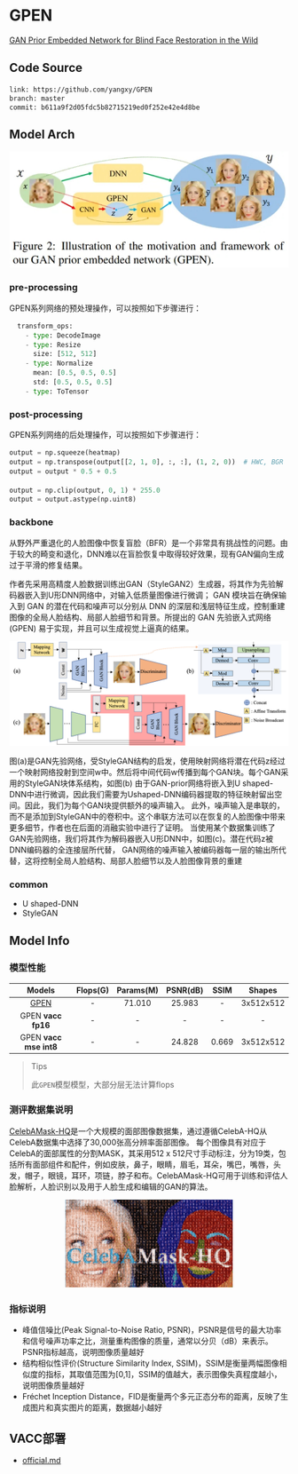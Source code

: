 
# GPEN

[GAN Prior Embedded Network for Blind Face Restoration in the Wild](https://arxiv.org/abs/2105.06070)

## Code Source
```
link: https://github.com/yangxy/GPEN
branch: master
commit: b611a9f2d05fdc5b82715219ed0f252e42e4d8be
```


## Model Arch

<div align=center><img src="../../images/gpen/arch.png"></div>

### pre-processing

GPEN系列网络的预处理操作，可以按照如下步骤进行：

```python
  transform_ops:
    - type: DecodeImage
    - type: Resize
      size: [512, 512]
    - type: Normalize
      mean: [0.5, 0.5, 0.5]
      std: [0.5, 0.5, 0.5]
    - type: ToTensor
```

### post-processing

GPEN系列网络的后处理操作，可以按照如下步骤进行：
```python
output = np.squeeze(heatmap)
output = np.transpose(output[[2, 1, 0], :, :], (1, 2, 0))  # HWC, BGR
output = output * 0.5 + 0.5

output = np.clip(output, 0, 1) * 255.0
output = output.astype(np.uint8)
```

### backbone

从野外严重退化的人脸图像中恢复盲脸（BFR）是一个非常具有挑战性的问题。由于较大的畸变和退化，DNN难以在盲脸恢复中取得较好效果，现有GAN偏向生成过于平滑的修复结果。

作者先采用高精度人脸数据训练出GAN（StyleGAN2）生成器，将其作为先验解码器嵌入到U形DNN网络中，对输入低质量图像进行微调；
GAN 模块旨在确保输入到 GAN 的潜在代码和噪声可以分别从 DNN 的深层和浅层特征生成，控制重建图像的全局人脸结构、局部人脸细节和背景。所提出的 GAN 先验嵌入式网络 (GPEN) 易于实现，并且可以生成视觉上逼真的结果。

<div align=center><img src="../../images/gpen/gpen.png"></div>

图(a)是GAN先验网络，受StyleGAN结构的启发，使用映射网络将潜在代码z经过一个映射网络投射到空间w中。然后将中间代码w传播到每个GAN块。每个GAN采用的StyleGAN块体系结构，如图(b)
由于GAN-prior网络将嵌入到U shaped-DNN中进行微调，因此我们需要为Ushaped-DNN编码器提取的特征映射留出空间。因此，我们为每个GAN块提供额外的噪声输入。
此外，噪声输入是串联的，而不是添加到StyleGAN中的卷积中。这个串联方法可以在恢复的人脸图像中带来更多细节，作者也在后面的消融实验中进行了证明。
当使用某个数据集训练了GAN先验网络，我们将其作为解码器嵌入U形DNN中，如图(c)。潜在代码z被DNN编码器的全连接层所代替， GAN网络的噪声输入被编码器每一层的输出所代替，这将控制全局人脸结构、局部人脸细节以及人脸图像背景的重建


### common

- U shaped-DNN
- StyleGAN

## Model Info

### 模型性能

| Models  | Flops(G) | Params(M) | PSNR(dB) | SSIM | Shapes |
| :---: | :--: | :--: | :---: | :----: | :--------: |
| [GPEN](https://github.com/yangxy/GPEN) |  -  |  71.010  |  25.983 | - |  3x512x512  |
| GPEN **vacc fp16** |  -  |  -  |  - | - |  -  |
| GPEN **vacc mse int8** |  -  |  -  |  24.828 |  0.669 |  3x512x512  |


> Tips
>
> 此`GPEN`模型模型，大部分层无法计算flops
> 

### 测评数据集说明


[CelebAMask-HQ](https://github.com/switchablenorms/CelebAMask-HQ)是一个大规模的面部图像数据集，通过遵循CelebA-HQ从CelebA数据集中选择了30,000张高分辨率面部图像。 每个图像具有对应于CelebA的面部属性的分割MASK，其采用512 x 512尺寸手动标注，分为19类，包括所有面部组件和配件，例如皮肤，鼻子，眼睛，眉毛，耳朵，嘴巴，嘴唇，头发，帽子，眼镜，耳环，项链，脖子和布。CelebAMask-HQ可用于训练和评估人脸解析，人脸识别以及用于人脸生成和编辑的GAN的算法。

<div  align="center">
<img src="../../images/datasets/celebamask-hq.png" width="60%" height="60%">
</div>

### 指标说明
- 峰值信噪比(Peak Signal-to-Noise Ratio, PSNR)，PSNR是信号的最大功率和信号噪声功率之比，测量重构图像的质量，通常以分贝（dB）来表示。PSNR指标越高，说明图像质量越好
- 结构相似性评价(Structure Similarity Index, SSIM)，SSIM是衡量两幅图像相似度的指标，其取值范围为[0,1]，SSIM的值越大，表示图像失真程度越小，说明图像质量越好
- Fréchet Inception Distance，FID是衡量两个多元正态分布的距离，反映了生成图片和真实图片的距离，数据越小越好


## VACC部署
- [official.md](./source_code/official.md)

